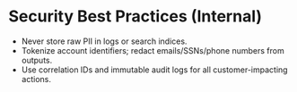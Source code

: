 # Security Best Practices (Internal)
- Never store raw PII in logs or search indices.
- Tokenize account identifiers; redact emails/SSNs/phone numbers from outputs.
- Use correlation IDs and immutable audit logs for all customer-impacting actions.
